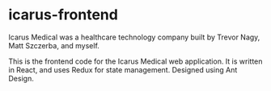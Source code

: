 # icarus-frontend

Icarus Medical was a healthcare technology company built by Trevor Nagy, Matt Szczerba, and myself. 

This is the frontend code for the Icarus Medical web application. It is written in React, and uses Redux for state management. Designed using Ant Design. 
